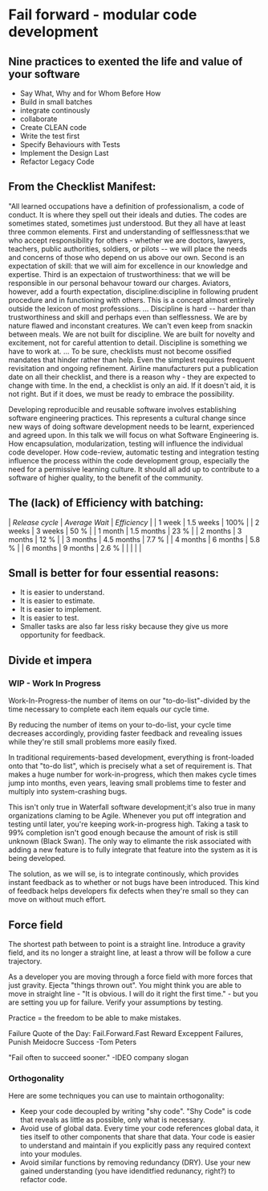 # Fail forward - modular code development
## Nine practices to exented the life and value of your software
* Say What, Why and for Whom Before How
* Build in small batches
* integrate continously
* collaborate
* Create CLEAN code
* Write the test first
* Specify Behaviours with Tests
* Implement the Design Last
* Refactor Legacy Code


## From the Checklist Manifest:
"All learned occupations have a definition of professionalism, a code of
conduct. It is where they spell out their ideals and duties. The codes
are sometimes stated, sometimes just understood. But they all have at
least three common elements. 
First and understanding of selflessness:that we who accept
responsibility for others - whether we are doctors, lawyers, teachers,
public authorities, soldiers, or pilots -- we will place the needs and
concerns of those who depend on us above our own. Second is an
expectation of skill: that we will aim for excellence in our knowledge
and expertise. Third is an expectaion of trustworthiness: that we will
be responsible in our personal behavour toward our charges.
Aviators, however, add a fourth expectation, discipline:discipline in
following prudent procedure and in functioning with others. This is a
concept almost entirely outside the lexicon of most professions.
...
Discipline is hard -- harder than trustworthiness and skill and perhaps
even than selflessness. We are by nature flawed and inconstant
creatures. We can't  even keep from snackin between meals. We are not
built for discipline. We are built for novelty and excitement, not for
careful attention to detail. Discipline is something we have to work at.
...
To be sure, checklists must not become ossified mandates that hinder
rather than help. Even the simplest requires frequent revisitation and
ongoing refinement. Airline manufacturers put a publication date on all
their checklist, and there is a reason why - they are expected to change
with time. In the end, a checklist is only an aid. If it doesn't aid, it
is not right. But if it does, we must be ready to embrace the
possibility.

Developing reproducible and reusable software involves establishing
software engineering practices. This represents a cultural change 
since new ways of doing software development needs to be learnt,
experienced and agreed upon. In this talk we will focus on what Software
Engineering is. How encapsulation, modularization, testing will
influence the individual code developer. How code-review, automatic
testing and integration testing influence the process within the code
development group, especially the need for a permissive learning
culture. It should all add up to contribute to a software of higher
quality, to the benefit of the community.


## The (lack) of Efficiency with batching:

| *Release cycle* | *Average Wait* | *Efficiency* |
| 1 week          | 1.5 weeks      | 100%         |
| 2 weeks         | 3 weeks        | 50 %         |
| 1 month         | 1.5 months     | 23 %         |
| 2 months        | 3 months       | 12 %         |
| 3 months        | 4.5 months     | 7.7 %        |
| 4 months        | 6 months       | 5.8 %        |
| 6 months        | 9 months       | 2.6 %        |
|                 |                |              |


## Small is better for four essential reasons:
* It is easier to understand.
* It is easier to estimate.
* It is easier to implement.
* It is easier to test.
* Smaller tasks are also far less risky because they give us more opportunity for feedback.

## Divide et impera
### WIP - Work In Progress
Work-In-Progress-the number of items on our "to-do-list"-divided by the
time necessary to complete each item equals our cycle time.

By reducing the number of items on your to-do-list, your cycle time
decreases accordingly, providing faster feedback and revealing issues
while they're still small problems more easily fixed.

In traditional requirements-based development, everything is
front-loaded onto that "to-do list", which is precisely what a set of
requirement is. That makes a huge number for work-in-progress, which
then makes cycle times jump into months, even years, leaving small
problems time to fester and multiply into system-crashing bugs.

This isn't only true in Waterfall software development;it's also true in
many organizations claming to be Agile. Whenever you put off integration
and testing until later, you're keeping work-in-progress high. Taking a
task to 99% completion isn't good enough because the amount of risk is
still unknown (Black Swan). The only way to elimante the risk associated
with adding a new feature is to fully integrate that feature into the
system as it is being developed.

The solution, as we will se, is to integrate continously, which provides
instant feedback as to whether or not bugs have been introduced. This
kind of feedback helps developers fix defects when they're small so they
can move on without much effort.

## Force field
The shortest path between to point is a straight line. Introduce a
gravity field, and its no longer a straight line, at least a throw will
be follow a cure trajectory.

As a developer you are moving through a force field with more forces
that just gravity. Ejecta "things thrown out". You might think you are
able to move in straight line - "It is obvious. I will do it right the
first time." - but you are setting you up for failure. Verify your
assumptions by testing.

Practice = the freedom to be able to make mistakes. 

Failure Quote of the Day: Fail.Forward.Fast
Reward Exceppent Failures, Punish Meidocre Success
-Tom Peters

"Fail often to succeed sooner."
-IDEO company slogan

### Orthogonality
Here are some techniques you can use to maintain orthogonality:
* Keep your code decoupled by writing "shy code". "Shy Code" is code
  that reveals as little as possible, only what is necessary.
* Avoid use of global data. Every time your code references global data,
  it ties itself to other components that share that data. Your code is
  easier to understand and maintain if you explicitly pass any required
  context into your modules.
* Avoid similar functions by removing redundancy (DRY). Use your new
  gained understanding (you have idenditfied redunancy, right?) to
  refactor code.
